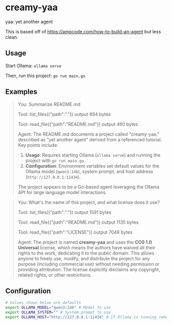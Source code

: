 # creamy-yaa

yaa: yet another agent

This is based off of https://ampcode.com/how-to-build-an-agent but less clean.

## Usage

Start Ollama: `ollama serve`

Then, run this project: `go run main.go`

## Examples

> You: Summarize README.md
>
> Tool: list_files({"path":"."}) output 894 bytes
>
> Tool: read_file({"path":"README.md"}) output 460 bytes
>
> Agent: The README.md documents a project called "creamy-yaa," described as "yet another agent" derived from a referenced tutorial. Key points include:
> 
> 1. **Usage**: Requires starting Ollama (`ollama serve`) and running the project with `go run main.go`.
> 2. **Configuration**: Environment variables set default values for the Ollama model (`qwen3:14b`), system prompt, and host address (`http://127.0.0.1:11434`). 
> 
> The project appears to be a Go-based agent leveraging the Ollama API for large language model interactions.

> You: What's the name of this project, and what license does it use?
>
> Tool: list_files({"path":"."}) output 1591 bytes
>
> Tool: read_file({"path":"README.md"}) output 1135 bytes
>
> Tool: read_file({"path":"LICENSE"}) output 7048 bytes
>
> Agent: The project is named **creamy-yaa** and uses the **CC0 1.0 Universal** license, which means the authors have waived all their rights to the work, dedicating it to the public domain. This allows anyone to freely use, modify, and distribute the project for any purpose (including commercial use) without needing permission or providing attribution. The license explicitly disclaims any copyright, related rights, or other restrictions.

## Configuration

```sh
# Values shown below are defaults
export OLLAMA_MODEL="qwen3:14b" # Model to use
export OLLAMA_SYSTEM="" # System prompt to use
export OLLAMA_HOST="http://127.0.0.1:11434" # If Ollama is running remotely, change this
```

